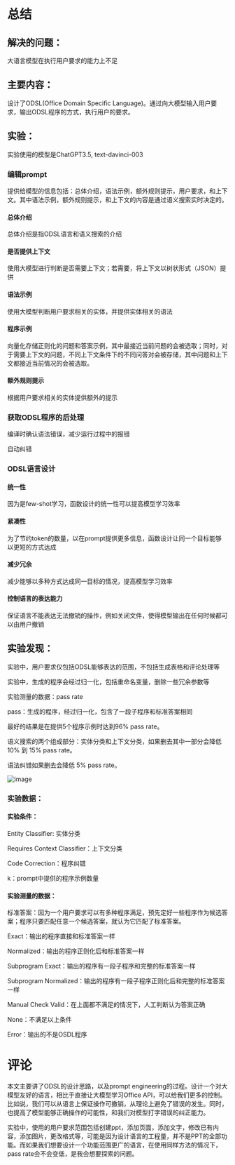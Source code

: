 # 总结

## 解决的问题：

大语言模型在执行用户要求的能力上不足



## 主要内容：

设计了ODSL(Office Domain Specific Language)。通过向大模型输入用户要求，输出ODSL程序的方式，执行用户的要求。

## 实验：
实验使用的模型是ChatGPT3.5, text-davinci-003

### 编辑prompt

提供给模型的信息包括：总体介绍，语法示例，额外规则提示，用户要求，和上下文。其中语法示例，额外规则提示，和上下文的内容是通过语义搜索实时决定的。

#### 总体介绍

总体介绍是指ODSL语言和语义搜索的介绍

#### 是否提供上下文

使用大模型进行判断是否需要上下文；若需要，将上下文以树状形式（JSON）提供

#### 语法示例

使用大模型判断用户要求相关的实体，并提供实体相关的语法

#### 程序示例

向量化存储正则化的问题和答案示例，其中最接近当前问题的会被选取；同时，对于需要上下文的问题，不同上下文条件下的不同问答对会被存储，其中问题和上下文都接近当前情况的会被选取。

#### 额外规则提示

根据用户要求相关的实体提供额外的提示

### 获取ODSL程序的后处理

编译时确认语法错误，减少运行过程中的报错

自动纠错

### ODSL语言设计

#### 统一性

因为是few-shot学习，函数设计的统一性可以提高模型学习效率

#### 紧凑性

为了节约token的数量，以在prompt提供更多信息，函数设计让同一个目标能够以更短的方式达成

#### 减少冗余

减少能够以多种方式达成同一目标的情况，提高模型学习效率

#### 控制语言的表达能力

保证语言不能表达无法撤销的操作，例如关闭文件，使得模型输出在任何时候都可以由用户撤销

## 实验发现：

实验中，用户要求仅包括ODSL能够表达的范围，不包括生成表格和评论处理等

实验中，生成的程序会经过归一化，包括重命名变量，删除一些冗余参数等

实验测量的数据：pass rate

pass：生成的程序，经过归一化，包含了一段子程序和标准答案相同

最好的结果是在提供5个程序示例时达到96% pass rate。

语义搜索的两个组成部分：实体分类和上下文分类，如果删去其中一部分会降低 10% 到 15% pass rate。

语法纠错如果删去会降低 5% pass rate。

![image](https://github.com/rd-wei/llm-papers/assets/64512950/fb6ae9a7-158a-41ac-a713-ab06c43a0e1d)

### 实验数据：

#### 实验条件：

Entity Classifier: 实体分类

Requires Context Classifier：上下文分类

Code Correction：程序纠错

k：prompt中提供的程序示例数量

#### 实验测量的数据：

标准答案：因为一个用户要求可以有多种程序满足，预先定好一些程序作为候选答案；程序只要匹配任意一个候选答案，就认为它匹配了标准答案。

Exact：输出的程序直接和标准答案一样

Normalized：输出的程序正则化后和标准答案一样

Subprogram Exact：输出的程序有一段子程序和完整的标准答案一样

Subprogram Normalized：输出的程序有一段子程序正则化后和完整的标准答案一样

Manual Check Valid：在上面都不满足的情况下，人工判断认为答案正确

None：不满足以上条件

Error：输出的不是OSDL程序

# 评论

本文主要讲了ODSL的设计思路，以及prompt engineering的过程。设计一个对大模型友好的语言，相比于直接让大模型学习Office API，可以给我们更多的控制。比如说，我们可以从语言上保证操作可撤销，从理论上避免了错误的发生。同时，也提高了模型能够正确操作的可能性，和我们对模型打字错误的纠正能力。

实验中，使用的用户要求范围包括创建ppt，添加页面，添加文字，修改已有内容，添加图片，更改格式等，可能是因为设计语言的工程量，并不是PPT的全部功能。而如果我们想要设计一个功能范围更广的语言，在使用同样方法的情况下，pass rate会不会变低，是我会想要探索的问题。
